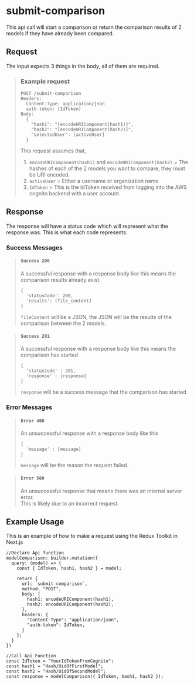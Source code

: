 # submit-comparison

This api call will start a comparison or return the comparison results of 2 models if they have already been compared.

## Request

The input expects 3 things in the body, all of them are required.  

> ### Example request
>
>     POST /submit-comparison
>     Headers:
>       Content-Type: application/json
>       auth-token: [IdToken]
>     Body:
>       {
>         "hash1": "[encodeURIComponent(hash1)]",
>         "hash2": "[encodeURIComponent(hash2)]",
>         "selectedUser": [activeUser]
>       }
>
> This request assumes that,  
> 1. ``encodeURIComponent(hash1)`` and ``encodeURIComponent(hash2)`` = The hashes of each of the 2 models you want to compare, they must be URI encoded.
> 2. ``activeUser`` = Either a username or organization name
> 3. ``IdToken`` = This is the IdToken received from logging into the AWS      cognito backend with a user account.

## Response

The response will have a status code which will represent what the response was. This is what each code represents.

### Success Messages

> #### ``Success 200``
> A successful response with a response body like this means the comparison results already exist.
>
>     {
>       'statusCode': 200,
>       'results': [file_content]
>     }
> ``fileContent`` will be a JSON, the JSON will be the results of the comparison between the 2 models.  

> #### ``Success 201``
> A successful response with a response body like this means the comparison has started
>
>     {
>       'statusCode' : 201,
>       'response' : [response]
>     }
> ``response`` will be a success message that the comparison has started  

### Error Messages

> #### ``Error 400``
> An unsuccessful response with a response body like this
>
>     {
>       'message' : [message]
>     }
> ``message`` will be the reason the request failed.

> #### ``Error 500``
> An unsuccessful response that means there was an internal server error.  
> This is likely due to an incorrect request.

## Example Usage

This is an example of how to make a request using the Redux Toolkit in Next.js

    //Declare Api function
    modelComparison: builder.mutation({
      query: (model) => {
        const { IdToken, hash1, hash2 } = model;

        return {
          url: `submit-comparison`,
          method: "POST",
          body: {
            hash1: encodeURIComponent(hash1),
            hash2: encodeURIComponent(hash2),
          },
          headers: {
            "Content-Type": "application/json",
            "auth-token": IdToken,
          }
        };
      }
    })

    //Call Api Function
    const IdToken = "YourIdTokenFromCognito";
    const hash1 = "Hash/UidOfFirstModel";
    const hash2 = "Hash/UidOfSecondModel";
    const response = modelComparison({ IdToken, hash1, hash2 });